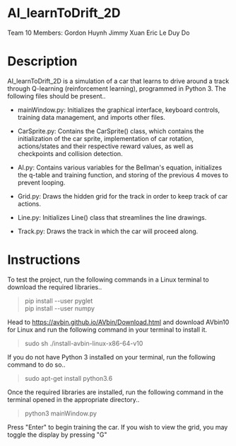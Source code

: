 # AI_learnToDrift_2D

Team 10 Members:
Gordon Huynh
Jimmy Xuan
Eric Le
Duy Do


# Description

AI_learnToDrift_2D is a simulation of a car that learns to drive around a track through
Q-learning (reinforcement learning), programmed in Python 3. The following files should 
be present..

  - mainWindow.py: Initializes the graphical interface, keyboard controls,
		   training data management, and imports other files.
 
  - CarSprite.py: Contains the CarSprite() class, which contains the initialization of the 
		  car sprite, implementation of car rotation, actions/states and their
	          respective reward values, as well as checkpoints and collision detection.

  - AI.py: Contains various variables for the Bellman's equation, initializes the q-table
	   and training function, and storing of the previous 4 moves to prevent looping.

  - Grid.py: Draws the hidden grid for the track in order to keep track of car actions.

  - Line.py: Initializes Line() class that streamlines the line drawings.

  - Track.py: Draws the track in which the car will proceed along.


# Instructions

To test the project, run the following commands in a Linux terminal to download the required libraries..

   > pip install --user pyglet  
   > pip install --user numpy  

Head to  https://avbin.github.io/AVbin/Download.html and download AVbin10 for Linux and run the following command in your terminal to install it.

   > sudo sh ./install-avbin-linux-x86-64-v10  

If you do not have Python 3 installed on your terminal, run the following command to do so..

   > sudo apt-get install python3.6

Once the required libraries are installed, run the following command in the terminal opened in the appropriate directory..

   > python3 mainWindow.py 

Press "Enter" to begin training the car. If you wish to view the grid, you may toggle the 
display by pressing "G"

